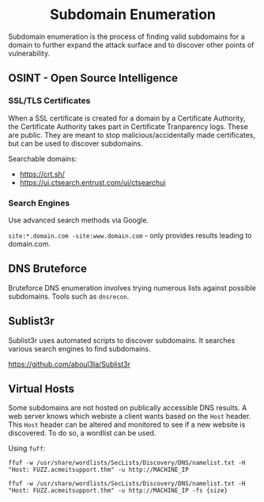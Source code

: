 <h1 style="text-align:center">Subdomain Enumeration</h1>

Subdomain enumeration is the process of finding valid subdomains for a domain to further expand the attack surface and to discover other points of vulnerability.

## OSINT - Open Source Intelligence

### SSL/TLS Certificates

When a SSL certificate is created for a domain by a Certificate Authority, the Certificate Authority takes part in Certificate Tranparency logs. These are public. They are meant to stop malicious/accidentally made certificates, but can be used to discover subdomains.

Searchable domains:

- https://crt.sh/
- https://ui.ctsearch.entrust.com/ui/ctsearchui

### Search Engines

Use advanced search methods via Google.

`site:*.domain.com -site:www.domain.com` - only provides results leading to domain.com.

## DNS Bruteforce

Bruteforce DNS enumeration involves trying numerous lists against possible subdomains. Tools such as `dnsrecon`.

## Sublist3r

Sublist3r uses automated scripts to discover subdomains. It searches various search engines to find subdomains.

https://github.com/aboul3la/Sublist3r

## Virtual Hosts

Some subdomains are not hosted on publically accessible DNS results. A web server knows which webiste a client wants based on the `Host` header. This `Host` header can be altered and monitored to see if a new website is discovered. To do so, a wordlist can be used.

Using `fuff`:

`ffuf -w /usr/share/wordlists/SecLists/Discovery/DNS/namelist.txt -H "Host: FUZZ.acmeitsupport.thm" -u http://MACHINE_IP`

`ffuf -w /usr/share/wordlists/SecLists/Discovery/DNS/namelist.txt -H "Host: FUZZ.acmeitsupport.thm" -u http://MACHINE_IP -fs {size}`
